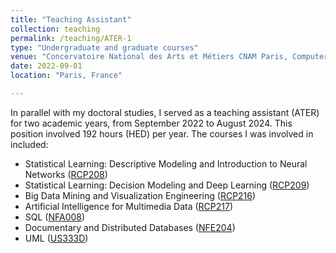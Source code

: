```yaml
---
title: "Teaching Assistant"
collection: teaching
permalink: /teaching/ATER-1
type: "Undergraduate and graduate courses"
venue: "Concervatoire National des Arts et Métiers CNAM Paris, Computer Science Department"
date: 2022-09-01
location: "Paris, France"

---
```


In parallel with my doctoral studies, I served as a teaching assistant (ATER) for two academic years, from September 2022 to August 2024. This position involved 192 hours (HED) per year.
The courses I was involved in included:
- Statistical Learning: Descriptive Modeling and Introduction to Neural Networks ([RCP208](https://cedric.cnam.fr/vertigo/Cours/ml/))
- Statistical Learning: Decision Modeling and Deep Learning ([RCP209](https://cedric.cnam.fr/vertigo/cours/ml2/))
- Big Data Mining and Visualization Engineering ([RCP216](https://cedric.cnam.fr/vertigo/Cours/RCP216/))
- Artificial Intelligence for Multimedia Data ([RCP217](https://cedric.cnam.fr/vertigo/cours/RCP217/))
- SQL ([NFA008](https://formation.cnam.fr/rechercher-par-discipline/bases-de-donnees-208563.kjsp))
- Documentary and Distributed Databases ([NFE204](http://b3d.bdpedia.fr/intro.html))
- UML ([US333D](https://formation.cnam.fr/rechercher-par-discipline/conception-des-systemes-d-information-1538927.kjsp?RF=))


